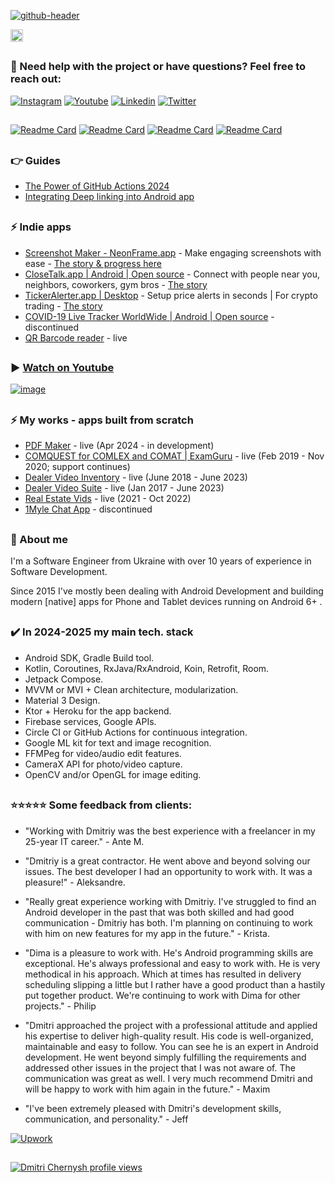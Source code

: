 
[![github-header](https://github.com/dmitriy-chernysh/dmitriy-chernysh/assets/5750211/f2aa94f9-8920-4068-9e8e-f4beeb268aa5)](https://www.youtube.com/@mobiledevpro?sub_confirmation=1&utm_source=github_main_profile_banner)

[<img alt="Badge" height="20px" src="https://androidweekly.net/issues/issue-619/badge">](https://androidweekly.net/issues/issue-619/)

##
### :speech_balloon: Need help with the project or have questions? Feel free to reach out:
[![Instagram](https://img.shields.io/badge/-instagram-E4405F?logo=instagram&message=Tech+insights+on&label=Tech+insights+on&logoColor=white)](https://www.instagram.com/mobiledevpro/)
[![Youtube](https://img.shields.io/badge/-youtube-red?logo=youtube&message=Youtube&label=Watch+on)](https://www.youtube.com/@mobiledevpro?sub_confirmation=1&utm_source=github_main_profile)
[![Linkedin](https://img.shields.io/badge/-linkedin-0A66C2?logo=LinkedIn&logoColor=white&label=Read+on)](https://www.linkedin.com/in/dmitriychernysh/)
[![Twitter](https://img.shields.io/badge/-twitter-1DA1F2?logo=twitter&logoColor=white&label=Read+on)](https://twitter.com/mobiledev_pro)
##
 [![Readme Card](https://github-readme-stats.vercel.app/api/pin/?username=mobiledevpro&repo=closetalk.app&theme=dark&PAT_1=1111222)](https://github.com/mobiledevpro/closetalk.app)
[![Readme Card](https://github-readme-stats.vercel.app/api/pin/?username=mobiledevpro&repo=tickeralerter.desktop&theme=dark&PAT_1=1111222)](https://github.com/mobiledevpro/tickeralerter.desktop)
  [![Readme Card](https://github-readme-stats.vercel.app/api/pin/?username=mobiledevpro&repo=Android-Kotlin-MVVM-Template&theme=dark&PAT_1=111122)](https://github.com/mobiledevpro/Android-Kotlin-MVVM-Template)
  [![Readme Card](https://github-readme-stats.vercel.app/api/pin/?username=mobiledevpro&repo=neonframe.page&theme=dark&PAT_1=11122)](https://github.com/mobiledevpro/neonframe.page)

##
### :point_right: Guides
- [The Power of GitHub Actions 2024](https://www.patreon.com/mobiledevpro/shop/power-of-github-actions-complete-guide-943321)
- [Integrating Deep linking into Android app](https://mobiledevpro.gumroad.com/l/deep-links)


## 
### ⚡ Indie apps
- [Screenshot Maker - NeonFrame.app](https://play.google.com/store/apps/details?id=com.mobiledevpro.neonframe.app&utm_source=github_main_profile) - Make engaging screenshots with ease - [The story & progress here](https://www.instagram.com/stories/highlights/18007174618958014/)
- [CloseTalk.app | Android | Open source](https://github.com/mobiledevpro/closetalk.app) - Connect with people near you, neighbors, coworkers, gym bros - [The story](https://www.instagram.com/stories/highlights/17979507133965779/)
- [TickerAlerter.app | Desktop](https://youtube.com/playlist?list=PL9IBbMupfHWr9c5Z1n-1x9sFABcdGVe93&si=Y75zIdpQS_EUAo-d) - Setup price alerts in seconds | For crypto trading - [The story](https://www.instagram.com/stories/highlights/17958544361356879/)
- [COVID-19 Live Tracker WorldWide | Android | Open source](https://github.com/dmitriy-chernysh/covid-19-tracker-android) - discontinued
- [QR Barcode reader](https://play.google.com/store/apps/details?id=com.mobiledevpro.barcodescanner) - live

##
### ▶️ [Watch on Youtube](https://www.youtube.com/@mobiledevpro/)

[![image](https://github.com/user-attachments/assets/716fea26-5295-45f1-8086-b7bdb28284ef)](https://www.youtube.com/@mobiledevpro/)

## 
### ⚡ My works - apps built from scratch
- [PDF Maker](https://play.google.com/store/apps/details?id=imagetopdf.pdfmaker.pdfscanner.pdfeditor.jpgtopdf) - live (Apr 2024 - in development)
- [COMQUEST for COMLEX and COMAT | ExamGuru](https://play.google.com/store/apps/details?id=exam.comquest.test) - live (Feb 2019 - Nov 2020; support continues)
- [Dealer Video Inventory](https://play.google.com/store/apps/details?id=com.lesa.videoinventory.stream.new) - live (June 2018 - June 2023)
- [Dealer Video Suite](https://play.google.com/store/apps/details?id=com.lesa.dealervideosuite) - live (Jan 2017 - June 2023)
- [Real Estate Vids](https://play.google.com/store/apps/details?id=com.lesa.realestate) - live (2021 - Oct 2022)
- [1Myle Chat App](https://www.instagram.com/p/Bi42AwDBWUx/) - discontinued


## 
### 👋 About me
  
I'm a Software Engineer from Ukraine with over 10 years of experience in Software Development.

Since 2015 I've mostly been dealing with Android Development and building modern [native] apps for Phone and Tablet devices running on Android 6+ .

## 
### :heavy_check_mark: In 2024-2025 my main tech. stack

* Android SDK, Gradle Build tool.
* Kotlin, Coroutines, RxJava/RxAndroid, Koin, Retrofit, Room.
* Jetpack Compose.
* MVVM or MVI + Clean architecture, modularization.
* Material 3 Design.
* Ktor + Heroku for the app backend.
* Firebase services, Google APIs.
* Circle CI or GitHub Actions for continuous integration.
* Google ML kit for text and image recognition.
* FFMPeg for video/audio edit features.
* CameraX API for photo/video capture.
* OpenCV and/or OpenGL for image editing.

## 
### ⭐️⭐️⭐️⭐️⭐️ Some feedback from clients:
* "Working with Dmitriy was the best experience with a freelancer in my 25-year IT career." - Ante M.

* "Dmitriy is a great contractor. He went above and beyond solving our issues. The best developer I had an opportunity to work with. It was a pleasure!" - Aleksandre.

* "Really great experience working with Dmitriy. I've struggled to find an Android developer in the past that was both skilled and had good communication - Dmitriy has both. I'm planning on continuing to work with him on new features for my app in the future." - Krista.

* "Dima is a pleasure to work with. He's Android programming skills are exceptional. He's always professional and easy to work with. He is very methodical in his approach. Which at times has resulted in delivery scheduling slipping a little but I rather have a good product than a hastily put together product. We're continuing to work with Dima for other projects." - Philip

* "Dmitri approached the project with a professional attitude and applied his expertise to deliver high-quality result. His code is well-organized, maintainable and easy to follow. You can see he is an expert in Android development. He went beyond simply fulfilling the requirements and addressed other issues in the project that I was not aware of. The communication was great as well. I very much recommend Dmitri and will be happy to work with him again in the future." - Maxim

* "I've been extremely pleased with Dmitri's development skills, communication, and personality." - Jeff


[![Upwork](https://img.shields.io/badge/-upwork-14a800?logo=Upwork&logoColor=white&label=Work+with+me+on)](https://www.upwork.com/freelancers/dmitrich)


## 
[![Dmitri Chernysh profile views](https://u8views.com/api/v1/github/profiles/5750211/views/day-week-month-total-count.svg)](https://u8views.com/github/dmitriy-chernysh)

<!--
**dmitriy-chernysh/dmitriy-chernysh** is a ✨ _special_ ✨ repository because its `README.md` (this file) appears on your GitHub profile.

Here are some ideas to get you started:

- 🔭 I’m currently working on ...
- 🌱 I’m currently learning ...
- 👯 I’m looking to collaborate on ...
- 🤔 I’m looking for help with ...
- 💬 Ask me about ...
- 📫 How to reach me: ...
- 😄 Pronouns: ...
- ⚡ Fun fact: ...
-->
